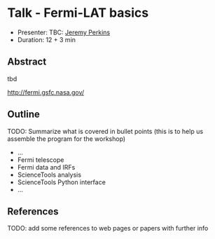 # Talk - Fermi-LAT basics

* Presenter: TBC: [Jeremy Perkins](https://github.com/kialio/)
* Duration: 12 + 3 min

## Abstract

tbd

http://fermi.gsfc.nasa.gov/

## Outline

TODO: Summarize what is covered in bullet points
(this is to help us assemble the program for the workshop)

* ...
* Fermi telescope
* Fermi data and IRFs
* ScienceTools analysis
* ScienceTools Python interface
* ...

## References

TODO: add some references to web pages or papers with further info
